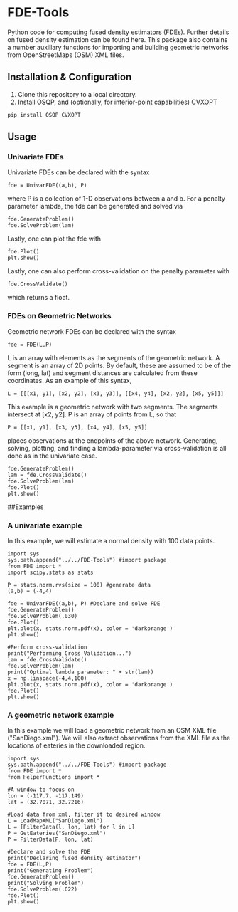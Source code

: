 # FDE-Tools
Python code for computing fused density estimators (FDEs). Further details on fused density estimation can be found here. This package also contains a number auxillary functions for importing and building geometric networks from OpenStreetMaps (OSM) XML files.
## Installation & Configuration
1. Clone this repository to a local directory.
2. Install OSQP, and (optionally, for interior-point capabilities) CVXOPT
```
pip install OSQP CVXOPT
```
## Usage
### Univariate FDEs
Univariate FDEs can be declared with the syntax
```
fde = UnivarFDE((a,b), P)
```
where P is a collection of 1-D observations between a and b. For a penalty parameter lambda, the fde can be generated and solved via
```
fde.GenerateProblem()
fde.SolveProblem(lam)
```
Lastly, one can plot the fde with
```
fde.Plot()
plt.show()
```
Lastly, one can also perform cross-validation on the penalty parameter with 
```
fde.CrossValidate()
```
which returns a float.

### FDEs on Geometric Networks
Geometric network FDEs can be declared with the syntax
```
fde = FDE(L,P)
```
L is an array with elements as the segments of the geometric network. A segment is an array of 2D points. By default, these are assumed to be of the form (long, lat) and segment distances are calculated from these coordinates. As an example of this syntax,
```
L = [[[x1, y1], [x2, y2], [x3, y3]], [[x4, y4], [x2, y2], [x5, y5]]]
```
This example is a geometric network with two segments. The segments intersect at [x2, y2]. P is an array of points from L, so that 
```
P = [[x1, y1], [x3, y3], [x4, y4], [x5, y5]]
```
places observations at the endpoints of the above network. Generating, solving, plotting, and finding a lambda-parameter via cross-validation is all done as in the univariate case.
```
fde.GenerateProblem()
lam = fde.CrossValidate()
fde.SolveProblem(lam)
fde.Plot()
plt.show()
```

##Examples
### A univariate example
In this example, we will estimate a normal density with 100 data points.
```
import sys
sys.path.append("../../FDE-Tools") #import package
from FDE import *
import scipy.stats as stats

P = stats.norm.rvs(size = 100) #generate data
(a,b) = (-4,4)

fde = UnivarFDE((a,b), P) #Declare and solve FDE
fde.GenerateProblem()
fde.SolveProblem(.030)
fde.Plot()
plt.plot(x, stats.norm.pdf(x), color = 'darkorange')
plt.show()

#Perform cross-validation
print("Performing Cross Validation...")
lam = fde.CrossValidate()
fde.SolveProblem(lam)
print("Optimal lambda parameter: " + str(lam))
x = np.linspace(-4,4,100)
plt.plot(x, stats.norm.pdf(x), color = 'darkorange')
fde.Plot()
plt.show()
```
### A geometric network example
In this example we will load a geometric network from an OSM XML file ("SanDiego.xml"). We will also extract observations from the XML file as the locations of eateries in the downloaded region.
```
import sys
sys.path.append("../../FDE-Tools") #import package
from FDE import *
from HelperFunctions import *

#A window to focus on
lon = (-117.7, -117.149)
lat = (32.7071, 32.7216)

#Load data from xml, filter it to desired window
L = LoadMapXML("SanDiego.xml")
L = [FilterData(l, lon, lat) for l in L]
P = GetEateries("SanDiego.xml")
P = FilterData(P, lon, lat)

#Declare and solve the FDE
print("Declaring fused density estimator")
fde = FDE(L,P)
print("Generating Problem")
fde.GenerateProblem()
print("Solving Problem")
fde.SolveProblem(.022)
fde.Plot()
plt.show()
```          
